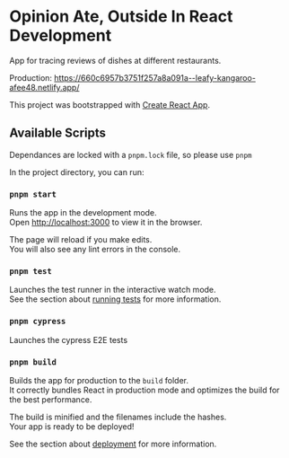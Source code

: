 # Opinion Ate, Outside In React Development

App for tracing reviews of dishes at different restaurants.

Production: <https://660c6957b3751f257a8a091a--leafy-kangaroo-afee48.netlify.app/>

This project was bootstrapped with [Create React App](https://github.com/facebook/create-react-app).

## Available Scripts

Dependances are locked with a `pnpm.lock` file, so please use `pnpm`

In the project directory, you can run:

### `pnpm start`

Runs the app in the development mode.\
Open [http://localhost:3000](http://localhost:3000) to view it in the browser.

The page will reload if you make edits.\
You will also see any lint errors in the console.

### `pnpm test`

Launches the test runner in the interactive watch mode.\
See the section about [running tests](https://facebook.github.io/create-react-app/docs/running-tests) for more information.

### `pnpm cypress`

Launches the cypress E2E tests

### `pnpm build`

Builds the app for production to the `build` folder.\
It correctly bundles React in production mode and optimizes the build for the best performance.

The build is minified and the filenames include the hashes.\
Your app is ready to be deployed!

See the section about [deployment](https://facebook.github.io/create-react-app/docs/deployment) for more information.

